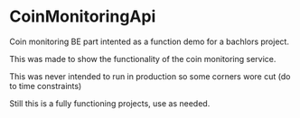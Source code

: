 # CoinMonitoringApi
Coin monitoring BE part intented as a function demo for a bachlors project.

This was made to show the functionality of the coin monitoring service.

This was never intended to run in production so some corners wore cut (do to time constraints)

Still this is a fully functioning projects, use as needed.
